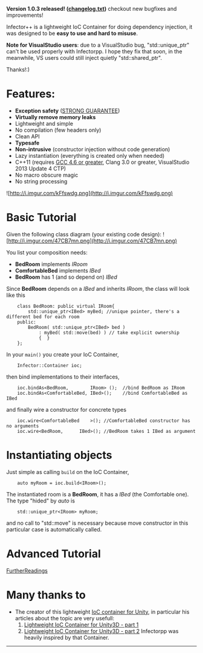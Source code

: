 **Version 1.0.3 released! ([changelog.txt](https://raw.githubusercontent.com/ViteFalcon/infectorpp/72456982609a117fce2f128e52c49fdc8e0c1011/changelog.txt))** checkout new bugfixes and improvements!

Infector++ is a lightweight IoC Container for doing dependency injection, it was designed to be **easy to use and hard to misuse**.

**Note for VisualStudio users**: due to a VisualStudio bug, "std::unique\_ptr" can't be used properly with Infectorpp. I hope they fix that soon, in the meanwhile, VS users could still inject quietly "std::shared\_ptr".

Thanks!:)

# Features: #
  * **Exception safety** ([STRONG GUARANTEE](http://en.wikipedia.org/wiki/Exception_safety))
  * **Virtually remove memory leaks**
  * Lightweight and simple
  * No compilation (few headers only)
  * Clean API
  * **Typesafe**
  * **Non-intrusive** (constructor injection without code generation)
  * Lazy instantiation (everything is created only when needed)
  * C++11 (requires [GCC 4.6 or greater](http://gameprog.it/articles/90/c-11-getting-started-on-windows#.U95T7aNBm7g), Clang 3.0 or greater, VisualStudio 2013 Update 4 CTP)
  * No macro obscure magic
  * No string processing

![http://i.imgur.com/kFfswdg.png](http://i.imgur.com/kFfswdg.png)


# Basic Tutorial #

Given the following class diagram (your existing code design):
![http://i.imgur.com/47CB7mn.png](http://i.imgur.com/47CB7mn.png)

You list your composition needs:
  * **BedRoom** implements _IRoom_
  * **ComfortableBed** implements _IBed_
  * **BedRoom** has 1 (and so depend on) _IBed_

Since **BedRoom** depends on a _IBed_ and inherits _IRoom_, the class will look like this
```
    class BedRoom: public virtual IRoom{
        std::unique_ptr<IBed> myBed; //unique pointer, there's a different bed for each room
    public:
        BedRoom( std::unique_ptr<IBed> bed )
            : myBed( std::move(bed) ) // take explicit ownership
            {  }
    };
```

In your `main()` you create your IoC Container,
```
    Infector::Container ioc;
```

then bind implementations to their interfaces,
```
    ioc.bindAs<BedRoom,        IRoom> ();  //bind BedRoom as IRoom
    ioc.bindAs<ComfortableBed, IBed>();    //bind ComfortableBed as IBed
```

and finally wire a constructor for concrete types
```
    ioc.wire<ComfortableBed    >(); //ComfortableBed constructor has no arguments
    ioc.wire<BedRoom,      IBed>(); //BedRoom takes 1 IBed as argument
```

# Instantiating objects #
Just simple as calling `build` on the IoC Container,
```
    auto myRoom = ioc.build<IRoom>();
```

The instantiated room is a **BedRoom**, it has a _IBed_ (the Comfortable one). The type "hided" by _auto_ is
```
    std::unique_ptr<IRoom> myRoom; 
```
and no call to "std::move" is necessary because move constructor in this particular case is automatically called.

# Advanced Tutorial #
[FurtherReadings](https://github.com/ViteFalcon/infectorpp/blob/wiki/EaseOfUse.md)

# Many thanks to #
  * The creator of this lightweight [IoC container for Unity](https://github.com/sebas77/Lightweight-IoC-Container-for-Unity3D), in particular his articles about the topic are very usefull:
    1. [Lightweight IoC Container for Unity3D - part 1](http://blog.sebaslab.com/ioc-container-for-unity3d-part-1/)
    1. [Lightweight IoC Container for Unity3D - part 2](http://blog.sebaslab.com/ioc-container-for-unity3d-part-2/)
Infectorpp was heavily inspired by that Container.


---


